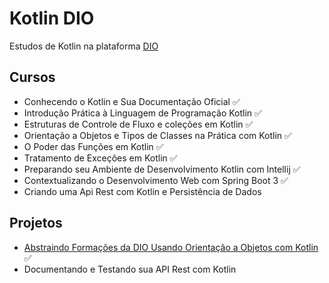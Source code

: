 # Kotlin DIO
Estudos de Kotlin na plataforma [DIO](web.dio.me)

## Cursos
- Conhecendo o Kotlin e Sua Documentação Oficial ✅
- Introdução Prática à Linguagem de Programação Kotlin ✅
- Estruturas de Controle de Fluxo e coleções em Kotlin ✅
- Orientação a Objetos e Tipos de Classes na Prática com Kotlin ✅
- O Poder das Funções em Kotlin ✅
- Tratamento de Exceções em Kotlin ✅
- Preparando seu Ambiente de Desenvolvimento Kotlin com Intellij ✅
- Contextualizando o Desenvolvimento Web com Spring Boot 3 ✅
- Criando uma Api Rest com Kotlin e Persistência de Dados

## Projetos
- [Abstraindo Formações da DIO Usando Orientação a Objetos com Kotlin](https://github.com/otonielnn/aprenda-kotlin-com-exemplos-lab) ✅
- Documentando e Testando sua API Rest com Kotlin